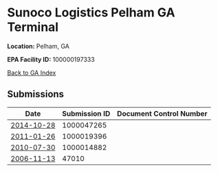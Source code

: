 # Sunoco Logistics Pelham GA Terminal

**Location:** Pelham, GA

**EPA Facility ID:** 100000197333

[Back to GA Index](../../index.md)

## Submissions

| Date | Submission ID | Document Control Number |
|------|--------------|-------------------------|
| [2014-10-28](submissions/1000047265.md) | 1000047265 |  |
| [2011-01-26](submissions/1000019396.md) | 1000019396 |  |
| [2010-07-30](submissions/1000014882.md) | 1000014882 |  |
| [2006-11-13](submissions/47010.md) | 47010 |  |

